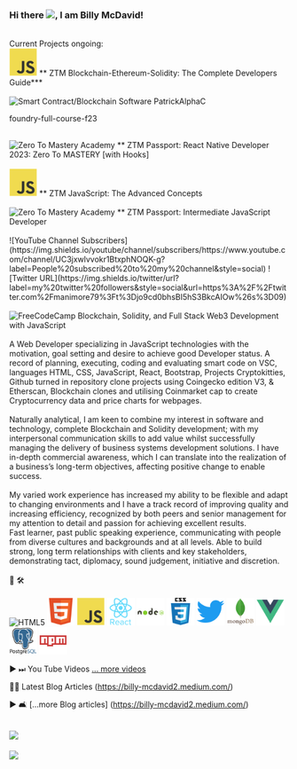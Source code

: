 ### Hi there <img src="https://raw.githubusercontent.com/MartinHeinz/MartinHeinz/master/wave.gif" width="30px">, I am Billy McDavid!
<br>
Current Projects ongoing:
<br>
<img src="https://github.com/devicons/devicon/blob/master/icons/javascript/javascript-original.svg" width= "50" height="50"/> ** ZTM Blockchain-Ethereum-Solidity: The Complete Developers Guide***
<br>
<br>
<img style="height:auto;" alt="Smart Contract/Blockchain Software PatrickAlphaC" src="https://avatars.githubusercontent.com/u/54278053?v=4" width="50" height="50" border-radius=50% class="avatar avatar-user width-full border color-bg-default">
<p> foundry-full-course-f23</p>


<br>
<img src="https://process.fs.teachablecdn.com/ADNupMnWyR7kCWRvm76Laz/resize=height:50/https://www.filepicker.io/api/file/62HZfRHyQieUquIdz539" alt="Zero To Mastery Academy" srcset="https://process.fs.teachablecdn.com/ADNupMnWyR7kCWRvm76Laz/resize=height:40/https://www.filepicker.io/api/file/62HZfRHyQieUquIdz539 2x" alt= "ZTM logo" width= "50" height="50" /> ** ZTM Passport: React Native Developer 2023: Zero To MASTERY [with Hooks]
<br>
<br>
<img src="https://github.com/devicons/devicon/blob/master/icons/javascript/javascript-original.svg" width= "50" height="50"/> ** ZTM JavaScript: The Advanced Concepts
<br>
<br>
<img src="https://process.fs.teachablecdn.com/ADNupMnWyR7kCWRvm76Laz/resize=height:50/https://www.filepicker.io/api/file/62HZfRHyQieUquIdz539" alt="Zero To Mastery Academy" srcset="https://process.fs.teachablecdn.com/ADNupMnWyR7kCWRvm76Laz/resize=height:40/https://www.filepicker.io/api/file/62HZfRHyQieUquIdz539 2x" alt= "ZTM logo" width= "50" height="50" /> ** ZTM Passport: Intermediate JavaScript Developer
<br>
<br>
![YouTube Channel Subscribers](https://img.shields.io/youtube/channel/subscribers/https://www.youtube.com/channel/UC3jxwlvvokr1BtxphNOQK-g?label=People%20subscribed%20to%20my%20channel&style=social) ![Twitter URL](https://img.shields.io/twitter/url?label=my%20twitter%20followers&style=social&url=https%3A%2F%2Ftwitter.com%2Fmanimore79%3Ft%3Djo9cd0bhsBI5hS3BkcAIOw%26s%3D09)
<br>
<br>
<img src="https://yt3.ggpht.com/ytc/AGIKgqMl9TL4OpwS8Zc5jHrNnfO01f_Wbovye9mQzfp36Q=s48-c-k-c0x00ffffff-no-rj" alt= "FreeCodeCamp" width= "50" height="50" /> Blockchain, Solidity, and Full Stack Web3 Development with JavaScript
<br>
<br>
A Web Developer specializing in JavaScript technologies with the motivation, goal setting and desire to achieve good Developer status. A record of planning, executing, coding and evaluating smart code on VSC, languages HTML, CSS, JavaScript, React, Bootstrap, Projects Cryptokitties, Github turned in repository clone projects using Coingecko edition V3, & Etherscan, Blockchain clones and utilising Coinmarket cap to create Cryptocurrency data and price charts for webpages. 
<br>
<br>
Naturally analytical, I am keen to combine my interest in software and technology, complete Blockchain and Solidity  development; with my interpersonal communication skills to add value whilst successfully managing the delivery of business systems development solutions. I have in-depth commercial awareness, which I can translate into the realization of a business’s long-term objectives, affecting positive change to enable success.
<br>
<br>
My varied work experience has increased my ability to be flexible and adapt to changing environments and I have a track record of improving quality and increasing efficiency, recognized by both peers and senior management for my attention to detail and passion for achieving excellent results.
<br>
Fast learner, past public speaking experience, communicating with people from diverse cultures and backgrounds and at all levels. Able to build strong, long term relationships with clients and key stakeholders, demonstrating tact, diplomacy, sound judgement, initiative and discretion. 
<br>
<br>
🧰 🛠️
<br>
<br>
<img src=""https://cdn.jsdelivr.net/gh/devicons/devicon/icons/react/react-original.svg" alt= "HTML5" width= "50" height="50" />
<img src="https://github.com/devicons/devicon/blob/master/icons/html5/html5-original.svg" alt= "HTML5" width= "50" height="50" />
<img src="https://github.com/devicons/devicon/blob/master/icons/javascript/javascript-original.svg" alt= "JavaScript logo" width= "50" height="50" />
<img src="https://github.com/devicons/devicon/blob/master/icons/react/react-original-wordmark.svg" alt= "React logo" width= "50" height="50" />
<img src="https://github.com/devicons/devicon/blob/master/icons/nodejs/nodejs-original-wordmark.svg" alt= "Nodejs logo" width= "50" height="50" />
<img src="https://github.com/devicons/devicon/blob/master/icons/css3/css3-original-wordmark.svg" alt= "CSS logo" width= "50" height="50" />
<img src="https://github.com/devicons/devicon/blob/master/icons/twitter/twitter-original.svg" alt= "Twitter logo" width= "50" height="50" />
<img src="https://github.com/devicons/devicon/blob/master/icons/mongodb/mongodb-original-wordmark.svg" alt= "MongoDB logo" width= "50" height="50" />
<img src="https://github.com/devicons/devicon/blob/master/icons/vuejs/vuejs-original.svg" alt= "Vuejs logo" width= "50" height="50" />
<img src="https://github.com/devicons/devicon/blob/master/icons/postgresql/postgresql-original-wordmark.svg" alt= "Postgresql logo" width= "50" height="50" />
<img src="https://github.com/devicons/devicon/blob/master/icons/npm/npm-original-wordmark.svg" alt= "npm logo" width= "50" height="50" />
<br>

▶ ⏭ You Tube Videos [... more videos](https://www.youtube.com/watch?v=gyMwXuJrbJQ&t=9898s)

<!-- YOUTUBE-VIDEOS-LIST:START -->

<!-- YOUTUBE-VIDEOS-LIST:END -->

👨‍💻 Latest Blog Articles (https://billy-mcdavid2.medium.com/)

<!-- BLOG-POST-LIST:START -->

<!-- BLOG-POST-LIST:END -->


▶ 🛋 [...more Blog articles] (https://billy-mcdavid2.medium.com/)


  <br>
<a href="https://github-readme-stats.vercel.app/api/top-langs/?username=satoshimasterbilly&layout=compact)](https://github.com/satoshimasterbilly/github-readme-stats">
  <img align="center" src="https://github-readme-stats.vercel.app/api/top-langs/?username=satoshimasterbilly&hide=css,shell,&show_icons=true&theme=radical,)](https://github.com/satoshimasterbilly/github-readme-stats" /></a><br>



<br>

<a href="https://github-readme-stats.vercel.app/api?username=satoshimasterbilly&show_icons=true&theme=radical">
  <img align="center" src="https://github-readme-stats.vercel.app/api?username=satoshimasterbilly&show_icons=true&theme=radical" /></a>
<br>
<!--
**satoshimasterbilly/satoshimasterbilly** is a ✨ _special_ ✨ repository because its `README.md` (this file) appears on your GitHub profile.

Here are some ideas to get you started:

- 🔭 I’m currently working on ...
- 🌱 I’m currently learning ...
- 👯 I’m looking to collaborate on ...
- 🤔 I’m looking for help with ...
- 💬 Ask me about ...
- 📫 How to reach me: ...
- 😄 Pronouns: ...
- ⚡ Fun fact: ...
-->
